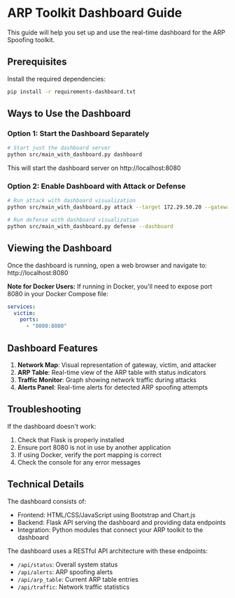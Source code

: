 # ARP Toolkit Dashboard Guide

This guide will help you set up and use the real-time dashboard for the ARP Spoofing toolkit.

## Prerequisites

Install the required dependencies:

```bash
pip install -r requirements-dashboard.txt
```

## Ways to Use the Dashboard

### Option 1: Start the Dashboard Separately

```bash
# Start just the dashboard server
python src/main_with_dashboard.py dashboard
```

This will start the dashboard server on http://localhost:8080

### Option 2: Enable Dashboard with Attack or Defense

```bash
# Run attack with dashboard visualization
python src/main_with_dashboard.py attack --target 172.29.50.20 --gateway 172.29.50.10 --dashboard

# Run defense with dashboard visualization
python src/main_with_dashboard.py defense --dashboard
```

## Viewing the Dashboard

Once the dashboard is running, open a web browser and navigate to:
http://localhost:8080

**Note for Docker Users:** If running in Docker, you'll need to expose port 8080 in your Docker Compose file:

```yaml
services:
  victim:
    ports:
      - "8080:8080"
```

## Dashboard Features

1. **Network Map**: Visual representation of gateway, victim, and attacker
2. **ARP Table**: Real-time view of the ARP table with status indicators
3. **Traffic Monitor**: Graph showing network traffic during attacks
4. **Alerts Panel**: Real-time alerts for detected ARP spoofing attempts

## Troubleshooting

If the dashboard doesn't work:

1. Check that Flask is properly installed
2. Ensure port 8080 is not in use by another application
3. If using Docker, verify the port mapping is correct
4. Check the console for any error messages

## Technical Details

The dashboard consists of:

- Frontend: HTML/CSS/JavaScript using Bootstrap and Chart.js
- Backend: Flask API serving the dashboard and providing data endpoints
- Integration: Python modules that connect your ARP toolkit to the dashboard

The dashboard uses a RESTful API architecture with these endpoints:

- `/api/status`: Overall system status
- `/api/alerts`: ARP spoofing alerts
- `/api/arp_table`: Current ARP table entries
- `/api/traffic`: Network traffic statistics
